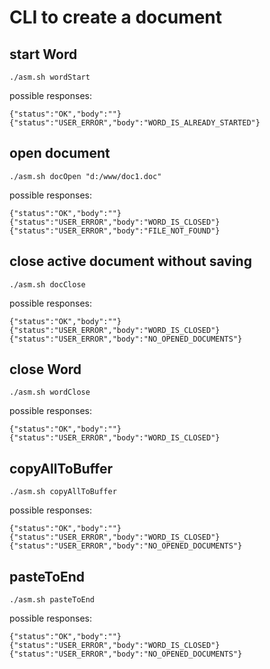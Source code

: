 # CLI to create a document

## start Word
```
./asm.sh wordStart
```
possible responses:
```
{"status":"OK","body":""}
{"status":"USER_ERROR","body":"WORD_IS_ALREADY_STARTED"}
```


## open document
```
./asm.sh docOpen "d:/www/doc1.doc"
```
possible responses:
```
{"status":"OK","body":""}
{"status":"USER_ERROR","body":"WORD_IS_CLOSED"}
{"status":"USER_ERROR","body":"FILE_NOT_FOUND"}
```


## close active document without saving
```
./asm.sh docClose
```
possible responses:
```
{"status":"OK","body":""}
{"status":"USER_ERROR","body":"WORD_IS_CLOSED"}
{"status":"USER_ERROR","body":"NO_OPENED_DOCUMENTS"}
```



## close Word
```
./asm.sh wordClose
```
possible responses:
```
{"status":"OK","body":""}
{"status":"USER_ERROR","body":"WORD_IS_CLOSED"}
```

## copyAllToBuffer
```
./asm.sh copyAllToBuffer
```
possible responses:
```
{"status":"OK","body":""}
{"status":"USER_ERROR","body":"WORD_IS_CLOSED"}
{"status":"USER_ERROR","body":"NO_OPENED_DOCUMENTS"}
```

## pasteToEnd
```
./asm.sh pasteToEnd
```
possible responses:
```
{"status":"OK","body":""}
{"status":"USER_ERROR","body":"WORD_IS_CLOSED"}
{"status":"USER_ERROR","body":"NO_OPENED_DOCUMENTS"}
```
